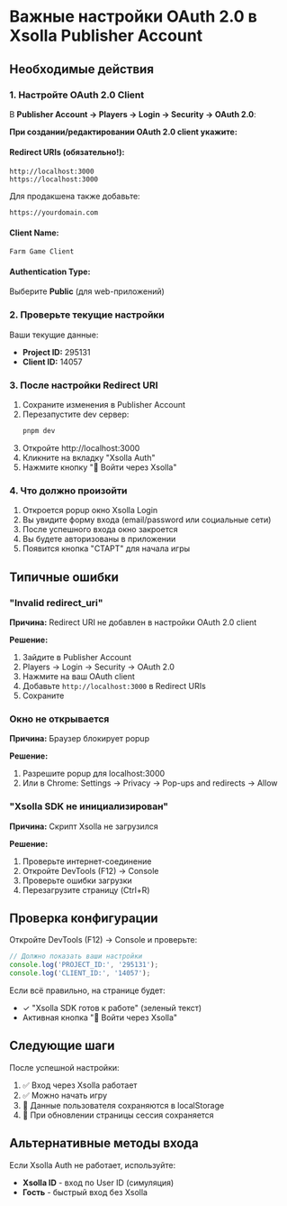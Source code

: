 # Важные настройки OAuth 2.0 в Xsolla Publisher Account

## Необходимые действия

### 1. Настройте OAuth 2.0 Client

В **Publisher Account → Players → Login → Security → OAuth 2.0**:

**При создании/редактировании OAuth 2.0 client укажите:**

#### Redirect URIs (обязательно!):
```
http://localhost:3000
https://localhost:3000
```

Для продакшена также добавьте:
```
https://yourdomain.com
```

#### Client Name:
```
Farm Game Client
```

#### Authentication Type:
Выберите **Public** (для web-приложений)

### 2. Проверьте текущие настройки

Ваши текущие данные:
- **Project ID:** 295131
- **Client ID:** 14057

### 3. После настройки Redirect URI

1. Сохраните изменения в Publisher Account
2. Перезапустите dev сервер:
   ```bash
   pnpm dev
   ```
3. Откройте http://localhost:3000
4. Кликните на вкладку "Xsolla Auth"
5. Нажмите кнопку "🔐 Войти через Xsolla"

### 4. Что должно произойти

1. Откроется popup окно Xsolla Login
2. Вы увидите форму входа (email/password или социальные сети)
3. После успешного входа окно закроется
4. Вы будете авторизованы в приложении
5. Появится кнопка "СТАРТ" для начала игры

## Типичные ошибки

### "Invalid redirect_uri"
**Причина:** Redirect URI не добавлен в настройки OAuth 2.0 client

**Решение:** 
1. Зайдите в Publisher Account
2. Players → Login → Security → OAuth 2.0
3. Нажмите на ваш OAuth client
4. Добавьте `http://localhost:3000` в Redirect URIs
5. Сохраните

### Окно не открывается
**Причина:** Браузер блокирует popup

**Решение:**
1. Разрешите popup для localhost:3000
2. Или в Chrome: Settings → Privacy → Pop-ups and redirects → Allow

### "Xsolla SDK не инициализирован"
**Причина:** Скрипт Xsolla не загрузился

**Решение:**
1. Проверьте интернет-соединение
2. Откройте DevTools (F12) → Console
3. Проверьте ошибки загрузки
4. Перезагрузите страницу (Ctrl+R)

## Проверка конфигурации

Откройте DevTools (F12) → Console и проверьте:

```javascript
// Должно показать ваши настройки
console.log('PROJECT_ID:', '295131');
console.log('CLIENT_ID:', '14057');
```

Если всё правильно, на странице будет:
- ✓ "Xsolla SDK готов к работе" (зеленый текст)
- Активная кнопка "🔐 Войти через Xsolla"

## Следующие шаги

После успешной настройки:
1. ✅ Вход через Xsolla работает
2. ✅ Можно начать игру
3. 📝 Данные пользователя сохраняются в localStorage
4. 🔄 При обновлении страницы сессия сохраняется

## Альтернативные методы входа

Если Xsolla Auth не работает, используйте:
- **Xsolla ID** - вход по User ID (симуляция)
- **Гость** - быстрый вход без Xsolla
